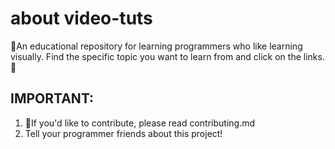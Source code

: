 # about video-tuts
🌟An educational repository for learning programmers who like learning visually. Find the specific topic you want to learn from and click on the links.🌟



## IMPORTANT:
1. 🚨If you'd like to contribute, please read contributing.md
2. Tell your programmer friends about this project!
